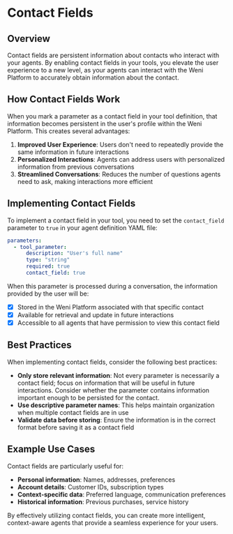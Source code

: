 # Contact Fields

## Overview

Contact fields are persistent information about contacts who interact with your agents. By enabling contact fields in your tools, you elevate the user experience to a new level, as your agents can interact with the Weni Platform to accurately obtain information about the contact.

## How Contact Fields Work

When you mark a parameter as a contact field in your tool definition, that information becomes persistent in the user's profile within the Weni Platform. This creates several advantages:

1. **Improved User Experience**: Users don't need to repeatedly provide the same information in future interactions
2. **Personalized Interactions**: Agents can address users with personalized information from previous conversations
3. **Streamlined Conversations**: Reduces the number of questions agents need to ask, making interactions more efficient

## Implementing Contact Fields

To implement a contact field in your tool, you need to set the `contact_field` parameter to `true` in your agent definition YAML file:

```yaml
parameters:
  - tool_parameter:
      description: "User's full name"
      type: "string"
      required: true
      contact_field: true
```

When this parameter is processed during a conversation, the information provided by the user will be:

- [x] Stored in the Weni Platform associated with that specific contact
- [x] Available for retrieval and update in future interactions
- [x] Accessible to all agents that have permission to view this contact field

## Best Practices

When implementing contact fields, consider the following best practices:

- **Only store relevant information**: Not every parameter is necessarily a contact field; focus on information that will be useful in future interactions. Consider whether the parameter contains information important enough to be persisted for the contact.
- **Use descriptive parameter names**: This helps maintain organization when multiple contact fields are in use
- **Validate data before storing**: Ensure the information is in the correct format before saving it as a contact field

## Example Use Cases

Contact fields are particularly useful for:

- **Personal information**: Names, addresses, preferences
- **Account details**: Customer IDs, subscription types
- **Context-specific data**: Preferred language, communication preferences
- **Historical information**: Previous purchases, service history

By effectively utilizing contact fields, you can create more intelligent, context-aware agents that provide a seamless experience for your users.